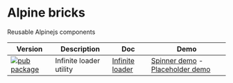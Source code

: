 # Alpine bricks

Reusable Alpinejs components

| Version | Description | Doc | Demo
| --- | --- | --- | --- |
| [![pub package](https://img.shields.io/npm/v/@alpinebricks/infiniteloader)](https://www.npmjs.com/package/@alpinebricks/infiniteloader) | Infinite loader utility | [Infinite loader](packages/%40alpinebricks-infinite_loader/) | [Spinner demo](https://emencia.github.io/alpinebricks/infinite_loader/infinite_loader2.html) -  [Placeholder demo](https://emencia.github.io/alpinebricks/infinite_loader/infinite_loader1.html)